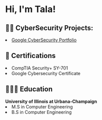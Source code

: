 <h1>Hi, I'm Tala! <br/>

<h2>👨‍💻 CyberSecurity Projects:</h2>
  <li><a href="https://github.com/Tala1122/GoogleSecurityPortfolio">Google CyberSecurity Portfolio</a></li>
<h2> 📄 Certifications</h2>
  <li>CompTIA Security+ SY-701</li>
  <li>Google Cybersecurity Certificate</li>

<h2> 👩🏻‍🎓 Education</h2>
<b>University of Illinois at Urbana-Champaign</b>
    <li>M.S in Computer Engineering</li>
    <li>B.S in Computer Engineering</li>

